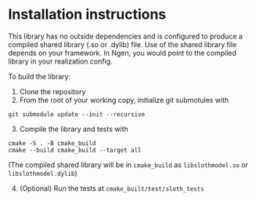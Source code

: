 # Installation instructions

This library has no outside dependencies and is configured to produce a compiled shared library (.so or .dylib) file. Use of the shared library file depends on your framework. In Ngen, you would point to the compiled library in your realization config.

To build the library:

1. Clone the repository
2. From the root of your working copy, initialize git submotules with
```
git submodule update --init --recursive
```
3. Compile the library and tests with
```
cmake -S . -B cmake_build
cmake --build cmake_build --target all
```
(The compiled shared library will be in `cmake_build` as `libslothmodel.so` or `libslothmodel.dylib`)

4. (Optional) Run the tests at `cmake_built/test/sloth_tests`